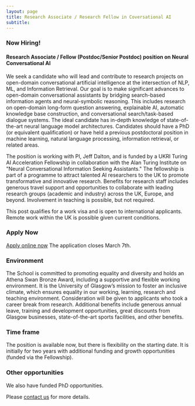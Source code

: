 ```yaml
---
layout: page
title: Research Associate / Research Fellow in Coversational AI
subtitle: 
---
```

### Now Hiring! 

#### Research Associate / Fellow (Postdoc/Senior Postdoc) position on Neural Conversational AI 
We seek a candidate who will lead and contribute to research projects on open-domain conversational artificial intelligence at the intersection of NLP, ML, and Information Retrieval. Our goal is to make significant advances to open-domain conversational assistants by bridging search-based information agents and neural-symbolic reasoning. This includes research on open-domain long-form question answering, explainable AI, automatic knowledge base construction, and conversational search/task-based dialogue systems. The ideal candidate has in-depth knowledge of state-of-the-art neural language model architectures. Candidates should have a PhD (or equivalent qualification) or have held a previous postdoctoral position in machine learning, natural language processing, information retrieval, or related areas. 

The position is working with PI, Jeff Dalton, and is funded by a UKRI Turing AI Acceleration Fellowship in collaboration with the Alan Turing Institute on "Neural Conversational Information Seeking Assistants." The fellowship is part of a programme to attract talented AI researchers to the UK to promote transformative and innovative research. Benefits for research staff includes generous travel support and opportunities to collaborate with leading research groups (academic and industry) across the UK, Europe, and beyond. Involvement in teaching is possible, but not required. 

This post qualifies for a work visa and is open to international applicants. Remote work within the UK is possible given current conditions. 

### Apply Now
[Apply online now](https://my.corehr.com/pls/uogrecruit/erq_jobspec_version_4.jobspec?p_id=079269)
The application closes March 7th.

### Environment
The School is committed to promoting equality and diversity and holds an Athena Swan Bronze Award, including a supportive and flexible working environment. It is the University of Glasgow’s mission to foster an inclusive climate, which ensures equality in our working, learning, research and teaching environment. Consideration will be given to applicants who took a career break from research. Additional benefits include generous annual leave, training and development opportunities, great discounts from Glasgow businesses, state-of-the-art sports facilities, and other benefits.

### Time frame
The position is available now, but there is flexibility on the starting date. It is initially for two years with additional funding and growth opportunities (funded via the Fellowship). 

### Other opportunities
We also have funded PhD opportunities. 

Please [contact us](../contact) for more details.
